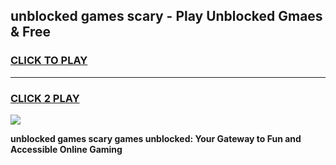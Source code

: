 
## unblocked games scary - Play Unblocked Gmaes & Free
<h3>
<a href="https://premium.freeplayer.one?title=unblocked_games_scary&ref=19F">CLICK TO PLAY</a></h3>
<hr>

<h3>
<a href="https://premium.freeplayer.one?title=unblocked_games_scary&ref=19F">CLICK 2 PLAY</a>
  
</h3>

<a href="https://premium.freeplayer.one?title=unblocked_games_scary&ref=19F/"><img src="https://clearcache.store/games.png"></a>


**unblocked games scary games unblocked: Your Gateway to Fun and Accessible Online Gaming**

